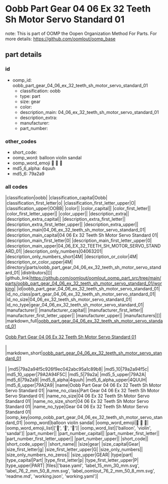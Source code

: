 # Oobb Part Gear 04 06 Ex 32 Teeth Sh Motor Servo Standard 01  

note: This is part of OOMP the Oopen Organization Method For Parts. For more details: https://github.com/oomlout/oomp_base

##  part details





### id
* oomp_id: oobb_part_gear_04_06_ex_32_teeth_sh_motor_servo_standard_01
  * classification: oobb
  * type: part
  * size: gear
  * color: 
  * description_main: 04_06_ex_32_teeth_sh_motor_servo_standard_01
  * description_extra: 
  * manufacturer: 
  * part_number: 

### other_codes
* short_code: 
* oomp_word: balloon violin sandal
* oomp_word_emoji :balloon: :violin: :sandal:
* md5_6_alpha: 4quuh
* md5_6: 79a2a9

### all codes 
|classification|oobb|
|classification_capital|Oobb|
|classification_first_letter|o|
|classification_first_letter_upper|O|
|classification_upper|OOBB|
|color||
|color_capital||
|color_first_letter||
|color_first_letter_upper||
|color_upper||
|description_extra||
|description_extra_capital||
|description_extra_first_letter||
|description_extra_first_letter_upper||
|description_extra_upper||
|description_main|04_06_ex_32_teeth_sh_motor_servo_standard_01|
|description_main_capital|04 06 Ex 32 Teeth Sh Motor Servo Standard 01|
|description_main_first_letter|0|
|description_main_first_letter_upper|0|
|description_main_upper|04_06_EX_32_TEETH_SH_MOTOR_SERVO_STANDARD_01|
|description_only_numbers|04063201|
|description_only_numbers_short|4M|
|description_or_color|4M|
|description_or_color_upper|4M|
|directory|parts/oobb_part_gear_04_06_ex_32_teeth_sh_motor_servo_standard_01|
|distributors|[]|
|github_link|https://github.com/oomlout/oomlout_oomp_part_src/tree/main/parts/oobb_part_gear_04_06_ex_32_teeth_sh_motor_servo_standard_01/working|
|id|oobb_part_gear_04_06_ex_32_teeth_sh_motor_servo_standard_01|
|id_no_class|part_gear_04_06_ex_32_teeth_sh_motor_servo_standard_01|
|id_no_size|04_06_ex_32_teeth_sh_motor_servo_standard_01|
|id_no_type|gear_04_06_ex_32_teeth_sh_motor_servo_standard_01|
|manufacturer||
|manufacturer_capital||
|manufacturer_first_letter||
|manufacturer_first_letter_upper||
|manufacturer_upper||
|manufacturers|[]|
|markdown_full|[oobb_part_gear_04_06_ex_32_teeth_sh_motor_servo_standard_01](https://github.com/oomlout/oomlout_oomp_part_src/tree/main/parts/oobb_part_gear_04_06_ex_32_teeth_sh_motor_servo_standard_01/working)<br>[](https://github.com/oomlout/oomlout_oomp_part_src/tree/main/parts/oobb_part_gear_04_06_ex_32_teeth_sh_motor_servo_standard_01/working)<br>[Oobb Part Gear 04 06 Ex 32 Teeth Sh Motor Servo Standard 01](https://github.com/oomlout/oomlout_oomp_part_src/tree/main/parts/oobb_part_gear_04_06_ex_32_teeth_sh_motor_servo_standard_01/working)<br><br>|
|markdown_short|[oobb_part_gear_04_06_ex_32_teeth_sh_motor_servo_standard_01](https://github.com/oomlout/oomlout_oomp_part_src/tree/main/parts/oobb_part_gear_04_06_ex_32_teeth_sh_motor_servo_standard_01/working)<br><br>|
|md5|79a2a94f5c926f9ec042abc95a1c89b8|
|md5_10|79a2a94f5c|
|md5_10_upper|79A2A94F5C|
|md5_5|79a2a|
|md5_5_upper|79A2A|
|md5_6|79a2a9|
|md5_6_alpha|4quuh|
|md5_6_alpha_upper|4QUUH|
|md5_6_upper|79A2A9|
|name|Oobb Part Gear 04 06 Ex 32 Teeth Sh Motor Servo Standard 01|
|name_no_class|Part Gear 04 06 Ex 32 Teeth Sh Motor Servo Standard 01|
|name_no_size|04 06 Ex 32 Teeth Sh Motor Servo Standard 01|
|name_no_size_short|04 06 Ex 32 Teeth Sh Motor Servo Standard 01|
|name_no_type|Gear 04 06 Ex 32 Teeth Sh Motor Servo Standard 01|
|oomp_key|oomp_oobb_part_gear_04_06_ex_32_teeth_sh_motor_servo_standard_01|
|oomp_word|balloon violin sandal|
|oomp_word_emoji|:balloon: :violin: :sandal:|
|oomp_word_emoji_list|[':balloon:', ':violin:', ':sandal:']|
|oomp_word_list|['balloon', 'violin', 'sandal']|
|part_number||
|part_number_capital||
|part_number_first_letter||
|part_number_first_letter_upper||
|part_number_upper||
|short_code||
|short_code_upper||
|short_name||
|size|gear|
|size_capital|Gear|
|size_first_letter|g|
|size_first_letter_upper|G|
|size_only_numbers||
|size_only_numbers_no_zeros||
|size_upper|GEAR|
|type|part|
|type_capital|Part|
|type_first_letter|p|
|type_first_letter_upper|P|
|type_upper|PART|
|files|['base.yaml', 'label_15_mm_30_mm.svg', 'label_76_2_mm_50_8_mm.svg', 'label_oomlout_76_2_mm_50_8_mm.svg', 'readme.md', 'working.json', 'working.yaml']|
